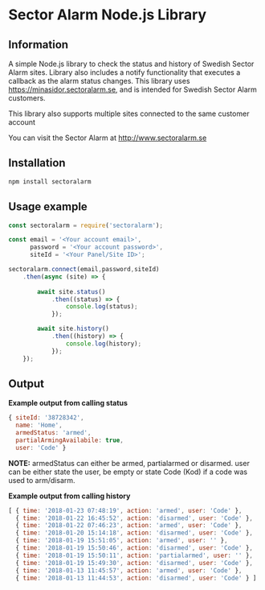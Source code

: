 # Sector Alarm Node.js Library

## Information
A simple Node.js library to check the status and history of Swedish Sector Alarm sites. Library also includes a notify functionality that executes a callback as the alarm status changes. This library uses https://minasidor.sectoralarm.se, and is intended for Swedish Sector Alarm customers.

This library also supports multiple sites connected to the same customer account

You can visit the Sector Alarm at http://www.sectoralarm.se

## Installation
```bash
npm install sectoralarm
```

## Usage example

```js
const sectoralarm = require('sectoralarm');

const email = '<Your account email>',
      password = '<Your account password>',
      siteId = '<Your Panel/Site ID>';

sectoralarm.connect(email,password,siteId)
    .then(async (site) => {
        
        await site.status()
            .then((status) => {
                console.log(status);
            });

        await site.history()
            .then((history) => {
                console.log(history);
            });
    });
```
## Output

**Example output from calling status**

```js
{ siteId: '38728342',
  name: 'Home',
  armedStatus: 'armed',
  partialArmingAvailabile: true,
  user: 'Code' }
```

**NOTE:** armedStatus can either be armed, partialarmed or disarmed. user can be either state the user, be empty or state Code (Kod) if a code was used to arm/disarm.

**Example output from calling history**

```js
[ { time: '2018-01-23 07:48:19', action: 'armed', user: 'Code' },
  { time: '2018-01-22 16:45:52', action: 'disarmed', user: 'Code' },
  { time: '2018-01-22 07:46:23', action: 'armed', user: 'Code' },
  { time: '2018-01-20 15:14:18', action: 'disarmed', user: 'Code' },
  { time: '2018-01-19 15:51:05', action: 'armed', user: '' },
  { time: '2018-01-19 15:50:46', action: 'disarmed', user: 'Code' },
  { time: '2018-01-19 15:50:11', action: 'partialarmed', user: '' },
  { time: '2018-01-19 15:49:30', action: 'disarmed', user: 'Code' },
  { time: '2018-01-13 11:45:57', action: 'armed', user: 'Code' },
  { time: '2018-01-13 11:44:53', action: 'disarmed', user: 'Code' } ]
```
